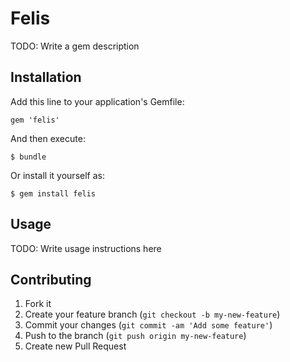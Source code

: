 # Felis

TODO: Write a gem description

## Installation

Add this line to your application's Gemfile:

    gem 'felis'

And then execute:

    $ bundle

Or install it yourself as:

    $ gem install felis

## Usage

TODO: Write usage instructions here

## Contributing

1. Fork it
2. Create your feature branch (`git checkout -b my-new-feature`)
3. Commit your changes (`git commit -am 'Add some feature'`)
4. Push to the branch (`git push origin my-new-feature`)
5. Create new Pull Request
